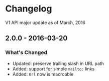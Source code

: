 # Changelog

V1 API major update as of March, 2016

## 2.0.0 - 2016-03-20

### What's Changed

- Updated: preserve trailing slash in URL path
- Added: support for simple `mailto:` links
- Added: `Url` now is macroable
